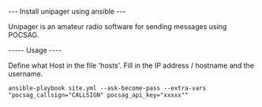 --- Install unipager using ansible ---

Unipager is an amateur radio software for sending messages using POCSAG.

----- Usage ----

Define what Host in the file 'hosts'. Fill in the IP address / hostname and the username.

```ansible-playbook site.yml --ask-become-pass --extra-vars "pocsag_callsign="CALLSIGN" pocsag_api_key="xxxxx""```
